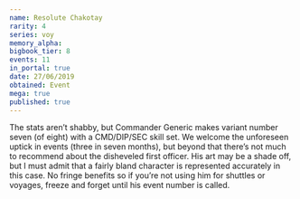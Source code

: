 ```yaml
---
name: Resolute Chakotay
rarity: 4
series: voy
memory_alpha:
bigbook_tier: 8
events: 11
in_portal: true
date: 27/06/2019
obtained: Event
mega: true
published: true
---
```


The stats aren’t shabby, but Commander Generic makes variant number seven (of eight) with a CMD/DIP/SEC skill set. We welcome the unforeseen uptick in events (three in seven months), but beyond that there’s not much to recommend about the disheveled first officer. His art may be a shade off, but I must admit that a fairly bland character is represented accurately in this case. No fringe benefits so if you’re not using him for shuttles or voyages, freeze and forget until his event number is called.
